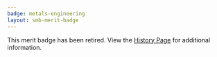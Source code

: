 ```yaml
---
badge: metals-engineering
layout: smb-merit-badge
---
```


This merit badge has been retired. View the [History Page](history/) for additional information.
